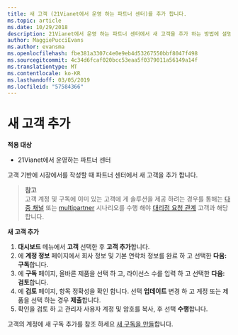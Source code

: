 ```yaml
---
title: 새 고객 (21Vianet에서 운영 하는 파트너 센터)를 추가 합니다.
ms.topic: article
ms.date: 10/29/2018
description: 21Vianet에서 운영 하는 파트너 센터에서 새 고객을 추가 하는 방법에 설명 합니다.
author: MaggiePucciEvans
ms.author: evansma
ms.openlocfilehash: fbe381a3307c4e0e9eb4d53267550bbf8047f498
ms.sourcegitcommit: 4c34d6fcaf020bcc53eaa5f0379011a56149a14f
ms.translationtype: MT
ms.contentlocale: ko-KR
ms.lasthandoff: 03/05/2019
ms.locfileid: "57584366"
---
```

# <a name="add-a-new-customer"></a>새 고객 추가

**적용 대상**

-   21Vianet에서 운영하는 파트너 센터

고객 기반에 시장에서를 작성할 때 파트너 센터에서 새 고객을 추가 합니다.

>**참고**<br> 고객 계정 및 구독에 이미 있는 고객에 게 솔루션을 제공 하려는 경우를 통해는 [다중 채널](multichannel.md) 또는 [multipartner](multipartner.md) 시나리오를 수행 해야 [대리점 요청 관계](request-a-relationship-with-a-customer.md) 고객과 해당 합니다.

**새 고객 추가**

1.  **대시보드** 메뉴에서 **고객** 선택한 후 **고객 추가**합니다.
2.  에 **계정 정보** 페이지에서 회사 정보 및 기본 연락처 정보를 완료 하 고 선택한 **다음: 구독**합니다.
3.  에 **구독** 페이지, 올바른 제품을 선택 하 고, 라이선스 수를 입력 하 고 선택한 **다음: 검토**합니다.
4.  에 **검토** 페이지, 항목 정확성을 확인 합니다. 선택 **업데이트** 변경 하 고 계정 또는 제품을 선택 하는 경우 **제출**합니다.
5.  확인을 검토 하 고 관리자 사용자 계정 및 암호를 복사, 후 선택 **수행**합니다.

고객의 계정에 새 구독 추가를 참조 하세요 [새 구독을 만들](create-a-new-subscription.md)합니다.
